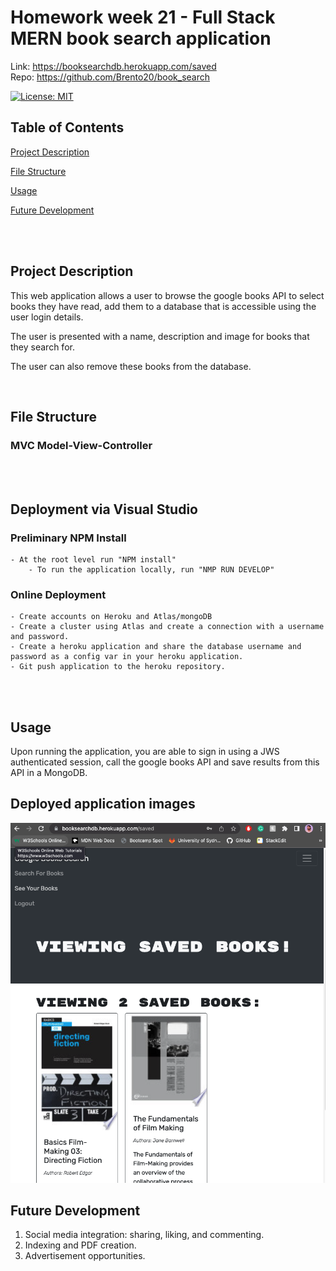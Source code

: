 # Homework week 21 - Full Stack MERN book search application


Link: https://booksearchdb.herokuapp.com/saved<br>
Repo: https://github.com/Brento20/book_search<br>


[![License: MIT](https://img.shields.io/badge/License-MIT-yellow.svg)](https://opensource.org/licenses/MIT)

## Table of Contents
[Project Description](#project-description)

[File Structure](#file-structure)

[Usage](#file-structure)

[Future Development](#future-development)

<br><br>

## Project Description

This web application allows a user to browse the google books API to select books they have read, add them to a database that is accessible using the user login details.

The user is presented with a name, description and image for books that they search for.

The user can also remove these books from the database.

<br>


## File Structure

### MVC Model-View-Controller
 <br></br>

## Deployment via Visual Studio
### Preliminary NPM Install
    - At the root level run "NPM install"
        - To run the application locally, run "NMP RUN DEVELOP"
### Online Deployment
    - Create accounts on Heroku and Atlas/mongoDB
    - Create a cluster using Atlas and create a connection with a username and password.
    - Create a heroku application and share the database username and password as a config var in your heroku application. 
    - Git push application to the heroku repository.

 <br></br>
## Usage

Upon running the application, you are able to sign in using a JWS authenticated session, call the google books API and save results from this API in a MongoDB.

## Deployed application images


![deployed2](readmeImages/003.png)


## Future Development

1. Social media integration: sharing, liking, and commenting. 
2. Indexing and PDF creation. 
3. Advertisement opportunities.
